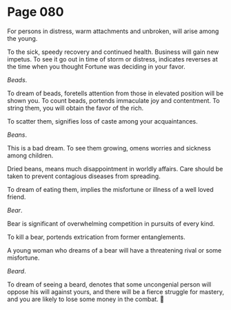 # Page 080
For persons in distress, warm attachments and unbroken,
will arise among the young.


To the sick, speedy recovery and continued health.
Business will gain new impetus. To see it go out in time
of storm or distress, indicates reverses at the time when you
thought Fortune was deciding in your favor.


_Beads_.


To dream of beads, foretells attention from those in elevated position will
be shown you. To count beads, portends immaculate joy and contentment.
To string them, you will obtain the favor of the rich.


To scatter them, signifies loss of caste among your acquaintances.


_Beans_.


This is a bad dream. To see them growing, omens worries
and sickness among children.


Dried beans, means much disappointment in worldly affairs.
Care should be taken to prevent contagious diseases from spreading.


To dream of eating them, implies the misfortune or illness
of a well loved friend.


_Bear_.


Bear is significant of overwhelming competition in pursuits of every kind.


To kill a bear, portends extrication from former entanglements.


A young woman who dreams of a bear will have a threatening rival
or some misfortune.


_Beard_.


To dream of seeing a beard, denotes that some uncongenial person will oppose
his will against yours, and there will be a fierce struggle for mastery,
and you are likely to lose some money in the combat.
